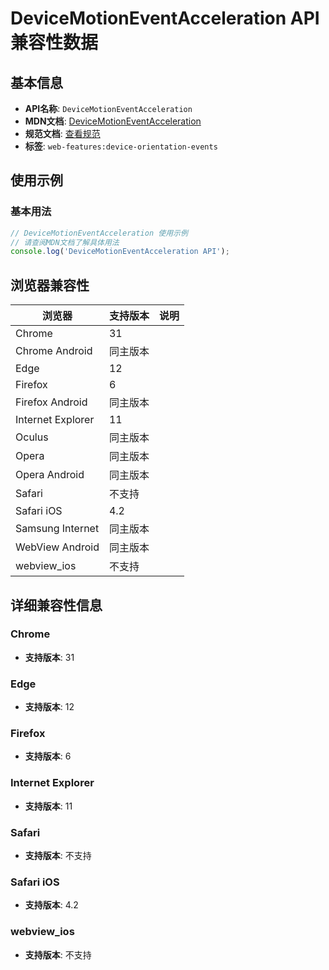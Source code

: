 # DeviceMotionEventAcceleration API 兼容性数据

## 基本信息

- **API名称**: `DeviceMotionEventAcceleration`
- **MDN文档**: [DeviceMotionEventAcceleration](https://developer.mozilla.org/docs/Web/API/DeviceMotionEventAcceleration)
- **规范文档**: [查看规范](https://w3c.github.io/deviceorientation/#devicemotioneventacceleration)
- **标签**: `web-features:device-orientation-events`

## 使用示例

### 基本用法

```javascript
// DeviceMotionEventAcceleration 使用示例
// 请查阅MDN文档了解具体用法
console.log('DeviceMotionEventAcceleration API');
```

## 浏览器兼容性

| 浏览器 | 支持版本 | 说明 |
|--------|----------|------|
| Chrome | 31 |  |
| Chrome Android | 同主版本 |  |
| Edge | 12 |  |
| Firefox | 6 |  |
| Firefox Android | 同主版本 |  |
| Internet Explorer | 11 |  |
| Oculus | 同主版本 |  |
| Opera | 同主版本 |  |
| Opera Android | 同主版本 |  |
| Safari | 不支持 |  |
| Safari iOS | 4.2 |  |
| Samsung Internet | 同主版本 |  |
| WebView Android | 同主版本 |  |
| webview_ios | 不支持 |  |

## 详细兼容性信息

### Chrome

- **支持版本**: 31

### Edge

- **支持版本**: 12

### Firefox

- **支持版本**: 6

### Internet Explorer

- **支持版本**: 11

### Safari

- **支持版本**: 不支持

### Safari iOS

- **支持版本**: 4.2

### webview_ios

- **支持版本**: 不支持

